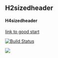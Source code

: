 ## H2sizedheader
#### H4sizedheader

[link to good start](https://github.com/shaozl-2118/newrepo/justalink.md)

[![Build Status](https://travis-ci.org/joemccann/dillinger.svg?branch=master)](https://travis-ci.org/joemccann/dillinger)


![](https://cldup.com/dTxpPi9lDf.thumb.png)
